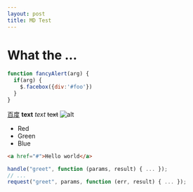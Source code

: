 ```yaml
---
layout: post
title: MD Test
---
```

# What the ...
```javascript
function fancyAlert(arg) {
  if(arg) {
    $.facebox({div:'#foo'})
  }
}
```
[百度](http://www.baidu.com)
**text**
*text*
~~text~~
![alt](http://7xkve6.com1.z0.glb.clouddn.com/avatar.png)
*   Red
*   Green
*   Blue

``` html
<a href="#">Hello world</a>
```

```js
handle("greet", function (params, result) { ... });
// ...
request("greet", params, function (err, result) { ... });
```